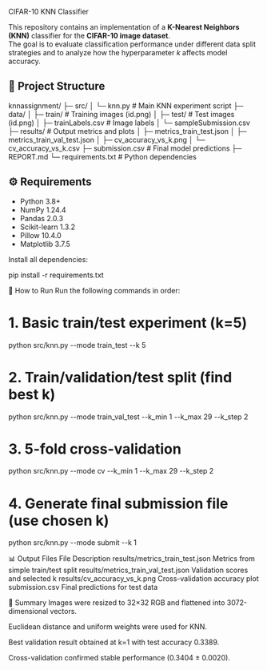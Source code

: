  CIFAR-10 KNN Classifier

This repository contains an implementation of a **K-Nearest Neighbors (KNN)** classifier for the **CIFAR-10 image dataset**.  
The goal is to evaluate classification performance under different data split strategies and to analyze how the hyperparameter *k* affects model accuracy.


## 📂 Project Structure

knnassignment/
├─ src/
│ └─ knn.py # Main KNN experiment script
├─ data/
│ ├─ train/ # Training images (id.png)
│ ├─ test/ # Test images (id.png)
│ ├─ trainLabels.csv # Image labels
│ └─ sampleSubmission.csv
├─ results/ # Output metrics and plots
│ ├─ metrics_train_test.json
│ ├─ metrics_train_val_test.json
│ ├─ cv_accuracy_vs_k.png
│ └─ cv_accuracy_vs_k.csv
├─ submission.csv # Final model predictions
├─ REPORT.md 
└─ requirements.txt # Python dependencies


## ⚙️ Requirements

- Python 3.8+
- NumPy 1.24.4  
- Pandas 2.0.3  
- Scikit-learn 1.3.2  
- Pillow 10.4.0  
- Matplotlib 3.7.5  

Install all dependencies:

pip install -r requirements.txt

🚀 How to Run
Run the following commands in order:
# 1. Basic train/test experiment (k=5)
python src/knn.py --mode train_test --k 5

# 2. Train/validation/test split (find best k)
python src/knn.py --mode train_val_test --k_min 1 --k_max 29 --k_step 2

# 3. 5-fold cross-validation
python src/knn.py --mode cv --k_min 1 --k_max 29 --k_step 2

# 4. Generate final submission file (use chosen k)
python src/knn.py --mode submit --k 1


📊 Output Files
File	Description
results/metrics_train_test.json	Metrics from simple train/test split
results/metrics_train_val_test.json	Validation scores and selected k
results/cv_accuracy_vs_k.png	Cross-validation accuracy plot
submission.csv	Final predictions for test data

🧠 Summary
Images were resized to 32×32 RGB and flattened into 3072-dimensional vectors.

Euclidean distance and uniform weights were used for KNN.

Best validation result obtained at k=1 with test accuracy 0.3389.

Cross-validation confirmed stable performance (0.3404 ± 0.0020).
